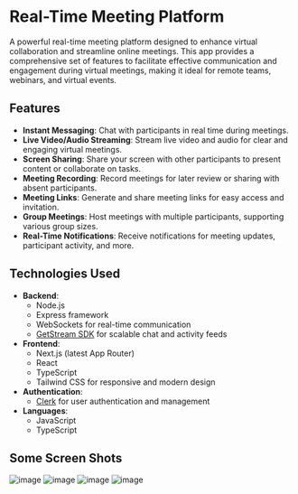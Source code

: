 # Real-Time Meeting Platform

A powerful real-time meeting platform designed to enhance virtual collaboration and streamline online meetings. This app provides a comprehensive set of features to facilitate effective communication and engagement during virtual meetings, making it ideal for remote teams, webinars, and virtual events.

## Features

- **Instant Messaging**: Chat with participants in real time during meetings.
- **Live Video/Audio Streaming**: Stream live video and audio for clear and engaging virtual meetings.
- **Screen Sharing**: Share your screen with other participants to present content or collaborate on tasks.
- **Meeting Recording**: Record meetings for later review or sharing with absent participants.
- **Meeting Links**: Generate and share meeting links for easy access and invitation.
- **Group Meetings**: Host meetings with multiple participants, supporting various group sizes.
- **Real-Time Notifications**: Receive notifications for meeting updates, participant activity, and more.

## Technologies Used

- **Backend**:
  - Node.js
  - Express framework
  - WebSockets for real-time communication
  - [GetStream SDK](https://getstream.io/) for scalable chat and activity feeds
- **Frontend**:
  - Next.js (latest App Router)
  - React
  - TypeScript
  - Tailwind CSS for responsive and modern design
- **Authentication**:
  - [Clerk](https://clerk.dev/) for user authentication and management
- **Languages**:
  - JavaScript
  - TypeScript

## Some Screen Shots

![image](https://github.com/user-attachments/assets/62167917-42b3-4699-b27f-b77aa76ede13)
![image](https://github.com/user-attachments/assets/8187e905-c614-406b-997b-b0eb9f7e9bf3)
![image](https://github.com/user-attachments/assets/487cb53c-5286-43ce-af4b-7221035f9e24)
![image](https://github.com/user-attachments/assets/05fca23b-5b19-4f5f-9525-d7d7bb80d7b8)
